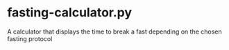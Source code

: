 # fasting-calculator.py
A calculator that displays the time to break a fast depending on the chosen fasting protocol
